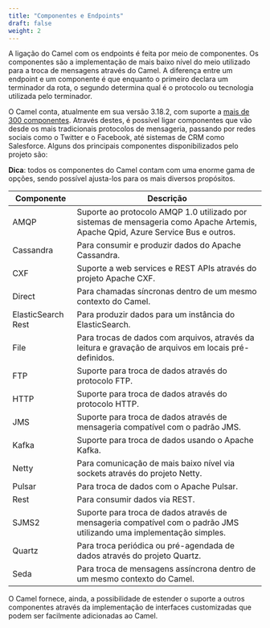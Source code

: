 ```yaml
---
title: "Componentes e Endpoints"
draft: false
weight: 2
---
```


A ligação do Camel com os endpoints é feita por meio de componentes.
Os componentes são a implementação de mais baixo nível do meio utilizado para a troca de mensagens através do Camel.
A diferença entre um endpoint e um componente é que enquanto o primeiro declara um terminador da rota, o segundo determina qual é o protocolo ou tecnologia utilizada pelo terminador.

O Camel conta, atualmente em sua versão 3.18.2, com suporte a [mais de 300 componentes](https://camel.apache.org/components/latest/). Através destes, é possível ligar componentes que vão desde os mais tradicionais protocolos de mensageria, passando por redes sociais como o Twitter e o Facebook, até sistemas de CRM como Salesforce. Alguns dos principais componentes disponibilizados pelo projeto são:

**Dica**: todos os componentes do Camel contam com uma enorme gama de opções, sendo possível ajusta-los para os mais diversos propósitos.

| Componente | Descrição |
|------------|-----------|
| AMQP | Suporte ao protocolo AMQP 1.0 utilizado por sistemas de mensageria como Apache Artemis, Apache Qpid, Azure Service Bus e outros. |
| Cassandra | Para consumir e produzir dados do Apache Cassandra. |
| CXF | Suporte a web services e REST APIs através do projeto Apache CXF. |
| Direct | Para chamadas síncronas dentro de um mesmo contexto do Camel. |
| ElasticSearch Rest | Para produzir dados para um instância do ElasticSearch. |
| File | Para trocas de dados com arquivos, através da leitura e gravação de arquivos em locais pré-definidos. |
| FTP | Suporte para troca de dados através do protocolo FTP. |
| HTTP | Suporte para troca de dados através do protocolo HTTP. |
| JMS | Suporte para troca de dados através de mensageria compatível com o padrão JMS. |
| Kafka | Suporte para troca de dados usando o Apache Kafka. |
| Netty | Para comunicação de mais baixo nível via sockets através do projeto Netty. |
| Pulsar | Para troca de dados com o Apache Pulsar. |
| Rest | Para consumir dados via REST. |
| SJMS2 | Suporte para troca de dados através de mensageria compatível com o padrão JMS utilizando uma implementação simples. |
| Quartz | Para troca periódica ou pré-agendada de dados através do projeto Quartz. |
| Seda | Para troca de mensagens assíncrona dentro de um mesmo contexto do Camel. |


O Camel fornece, ainda, a possibilidade de estender o suporte a outros componentes através da implementação de interfaces customizadas que podem ser facilmente adicionadas ao Camel.
